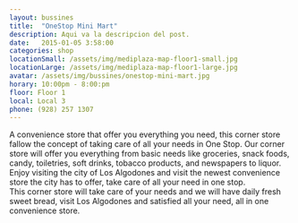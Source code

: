 ```yaml
---
layout: bussines
title:  "OneStop Mini Mart"
description: Aqui va la descripcion del post.
date:   2015-01-05 3:58:00
categories: shop
locationSmall: /assets/img/mediplaza-map-floor1-small.jpg
locationLarge: /assets/img/mediplaza-map-floor1-large.jpg
avatar: /assets/img/bussines/onestop-mini-mart.jpg
horary: 10:00pm - 8:00:pm
floor: Floor 1
local: Local 3
phone: (928) 257 1307
---
```


A convenience store that offer you everything you need, this corner store fallow the concept of taking care of all your needs in One Stop. Our corner store will offer you everything from basic needs like groceries, snack foods, candy, toiletries, soft drinks, tobacco products, and newspapers to liquor.  
Enjoy visiting the city of Los Algodones and visit the newest convenience store the city has to offer, take care of all your need in one stop.  
This corner store will take care of your needs and we will have daily fresh sweet bread, visit Los Algodones and satisfied all your need, all in one convenience store.